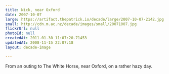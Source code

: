 ```yaml
---
title: Nick, near Oxford
date: 2007-10-07
large: https://artifact.thepatrick.io/decade/large/2007-10-07-2142.jpg
small: http://cdn.m.ac.nz/decade/images/small/20071007.jpg
flickrUrl: null
photoId: null
createdAt: 2011-01-30 11:07:20.71453
updatedAt: 2008-11-15 22:07:18
layout: decade-image

---
```

From an outing to The White Horse, near Oxford, on a rather hazy day.
